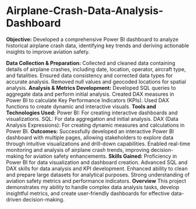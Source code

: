 # Airplane-Crash-Data-Analysis-Dashboard
**Objective:**
Developed a comprehensive Power BI dashboard to analyze historical airplane crash data, identifying key trends and deriving actionable insights to improve aviation safety.

**Data Collection & Preparation:**
Collected and cleaned data containing details of airplane crashes, including date, location, operator, aircraft type, and fatalities.
Ensured data consistency and corrected data types for accurate analysis.
Removed null values and geocoded locations for spatial analysis.
**Analysis & Metrics Development:**
Developed SQL queries to aggregate data and perform initial analysis.
Created DAX measures in Power BI to calculate Key Performance Indicators (KPIs).
Used DAX functions to create dynamic and interactive visuals.
**Tools and Technologies Used:**
Power BI: For creating interactive dashboards and visualizations.
SQL: For data aggregation and initial analysis.
DAX (Data Analysis Expressions): For creating dynamic measures and calculations in Power BI.
**Outcomes:**
Successfully developed an interactive Power BI dashboard with multiple pages, allowing stakeholders to explore data through intuitive visualizations and drill-down capabilities.
Enabled real-time monitoring and analysis of airplane crash trends, improving decision-making for aviation safety enhancements.
**Skills Gained:**
Proficiency in Power BI for data visualization and dashboard creation.
Advanced SQL and DAX skills for data analysis and KPI development.
Enhanced ability to clean and prepare large datasets for analytical purposes.
Strong understanding of aviation safety metrics and performance indicators.
**Overview**
This project demonstrates my ability to handle complex data analysis tasks, develop insightful metrics, and create user-friendly dashboards for effective data-driven decision-making.

